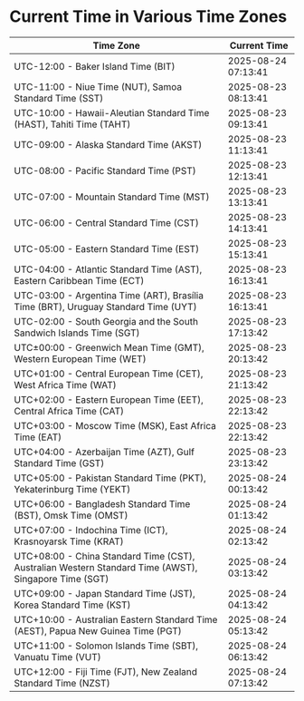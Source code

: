 # Current Time in Various Time Zones

| Time Zone | Current Time |
|-----------|--------------|
| UTC-12:00 - Baker Island Time (BIT) | 2025-08-24 07:13:41 |
| UTC-11:00 - Niue Time (NUT), Samoa Standard Time (SST) | 2025-08-23 08:13:41 |
| UTC-10:00 - Hawaii-Aleutian Standard Time (HAST), Tahiti Time (TAHT) | 2025-08-23 09:13:41 |
| UTC-09:00 - Alaska Standard Time (AKST) | 2025-08-23 11:13:41 |
| UTC-08:00 - Pacific Standard Time (PST) | 2025-08-23 12:13:41 |
| UTC-07:00 - Mountain Standard Time (MST) | 2025-08-23 13:13:41 |
| UTC-06:00 - Central Standard Time (CST) | 2025-08-23 14:13:41 |
| UTC-05:00 - Eastern Standard Time (EST) | 2025-08-23 15:13:41 |
| UTC-04:00 - Atlantic Standard Time (AST), Eastern Caribbean Time (ECT) | 2025-08-23 16:13:41 |
| UTC-03:00 - Argentina Time (ART), Brasília Time (BRT), Uruguay Standard Time (UYT) | 2025-08-23 16:13:41 |
| UTC-02:00 - South Georgia and the South Sandwich Islands Time (SGT) | 2025-08-23 17:13:42 |
| UTC±00:00 - Greenwich Mean Time (GMT), Western European Time (WET) | 2025-08-23 20:13:42 |
| UTC+01:00 - Central European Time (CET), West Africa Time (WAT) | 2025-08-23 21:13:42 |
| UTC+02:00 - Eastern European Time (EET), Central Africa Time (CAT) | 2025-08-23 22:13:42 |
| UTC+03:00 - Moscow Time (MSK), East Africa Time (EAT) | 2025-08-23 22:13:42 |
| UTC+04:00 - Azerbaijan Time (AZT), Gulf Standard Time (GST) | 2025-08-23 23:13:42 |
| UTC+05:00 - Pakistan Standard Time (PKT), Yekaterinburg Time (YEKT) | 2025-08-24 00:13:42 |
| UTC+06:00 - Bangladesh Standard Time (BST), Omsk Time (OMST) | 2025-08-24 01:13:42 |
| UTC+07:00 - Indochina Time (ICT), Krasnoyarsk Time (KRAT) | 2025-08-24 02:13:42 |
| UTC+08:00 - China Standard Time (CST), Australian Western Standard Time (AWST), Singapore Time (SGT) | 2025-08-24 03:13:42 |
| UTC+09:00 - Japan Standard Time (JST), Korea Standard Time (KST) | 2025-08-24 04:13:42 |
| UTC+10:00 - Australian Eastern Standard Time (AEST), Papua New Guinea Time (PGT) | 2025-08-24 05:13:42 |
| UTC+11:00 - Solomon Islands Time (SBT), Vanuatu Time (VUT) | 2025-08-24 06:13:42 |
| UTC+12:00 - Fiji Time (FJT), New Zealand Standard Time (NZST) | 2025-08-24 07:13:42 |
